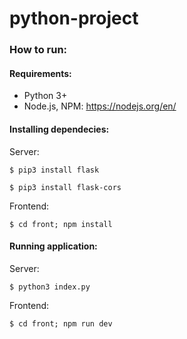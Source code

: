 # python-project

### How to run:
#### Requirements:
 - Python 3+
 - Node.js, NPM: https://nodejs.org/en/
 
#### Installing dependecies:

Server:

```$ pip3 install flask```

```$ pip3 install flask-cors```

Frontend:

```$ cd front; npm install```

#### Running application:

Server:

```$ python3 index.py```

Frontend:

```$ cd front; npm run dev```
